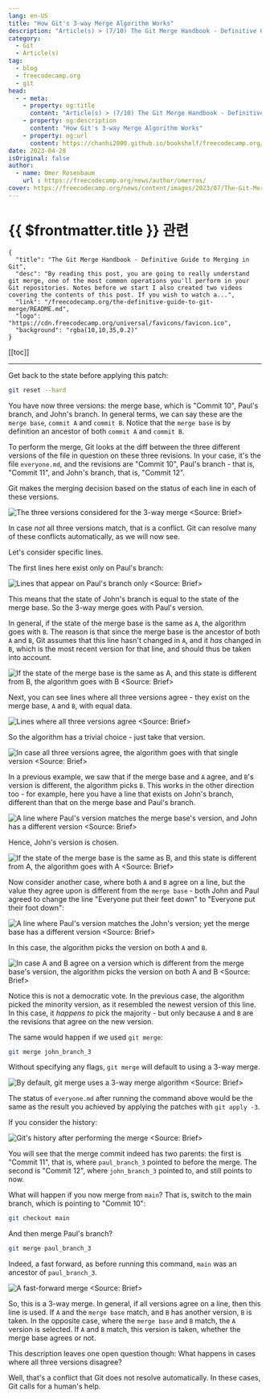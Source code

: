 ```yaml
---
lang: en-US
title: "How Git's 3-way Merge Algorithm Works"
description: "Article(s) > (7/10) The Git Merge Handbook - Definitive Guide to Merging in Git"
category:
  - Git
  - Article(s)
tag:
  - blog
  - freecodecamp.org
  - git
head:
  - - meta:
    - property: og:title
      content: "Article(s) > (7/10) The Git Merge Handbook - Definitive Guide to Merging in Git"
    - property: og:description
      content: "How Git's 3-way Merge Algorithm Works"
    - property: og:url
      content: https://chanhi2000.github.io/bookshelf/freecodecamp.org/the-definitive-guide-to-git-merge/how-gits-3-way-merge-algorithm-works.html
date: 2023-04-28
isOriginal: false
author:
  - name: Omer Rosenbaum
    url : https://freecodecamp.org/news/author/omerros/
cover: https://freecodecamp.org/news/content/images/2023/07/The-Git-Merge-Handbook-Book-Cover.png
---
```


# {{ $frontmatter.title }} 관련

```component VPCard
{
  "title": "The Git Merge Handbook - Definitive Guide to Merging in Git",
  "desc": "By reading this post, you are going to really understand git merge, one of the most common operations you'll perform in your Git repositories. Notes before we start I also created two videos covering the contents of this post. If you wish to watch a...",
  "link": "/freecodecamp.org/the-definitive-guide-to-git-merge/README.md",
  "logo": "https://cdn.freecodecamp.org/universal/favicons/favicon.ico",
  "background": "rgba(10,10,35,0.2)"
}
```

[[toc]]

---

<SiteInfo
  name="The Git Merge Handbook - Definitive Guide to Merging in Git"
  desc="By reading this post, you are going to really understand git merge, one of the most common operations you'll perform in your Git repositories. Notes before we start I also created two videos covering the contents of this post. If you wish to watch a..."
  url="https://freecodecamp.org/news/the-definitive-guide-to-git-merge#heading-how-gits-3-way-merge-algorithm-works"
  logo="https://cdn.freecodecamp.org/universal/favicons/favicon.ico"
  preview="https://freecodecamp.org/news/content/images/2023/07/The-Git-Merge-Handbook-Book-Cover.png"/>

Get back to the state before applying this patch:

```sh
git reset --hard
```

You have now three versions: the merge base, which is "Commit 10", Paul's branch, and John's branch. In general terms, we can say these are the `merge base`, `commit A` and `commit B`. Notice that the `merge base` is by definition an ancestor of both `commit A` and `commit B`.

To perform the merge, Git looks at the diff between the three different versions of the file in question on these three revisions. In your case, it's the file <FontIcon icon="fa-brands fa-markdown"/>`everyone.md`, and the revisions are "Commit 10", Paul's branch - that is, "Commit 11", and John's branch, that is, "Commit 12".

Git makes the merging decision based on the status of each line in each of these versions.

![The three versions considered for the 3-way merge<br/><Source: [<FontIcon icon="fa-brands fa-youtube"/>Brief](https://youtu.be/BCNZ5Uxctuk&t=561s)>](https://freecodecamp.org/news/content/images/2023/04/image-291.png)

In case *not* all three versions match, that is a conflict. Git can resolve many of these conflicts automatically, as we will now see.

Let's consider specific lines.

The first lines here exist only on Paul's branch:

![Lines that appear on Paul's branch only<br/><Source: [<FontIcon icon="fa-brands fa-youtube"/>Brief](https://youtu.be/BCNZ5Uxctuk&t=561s)>](https://freecodecamp.org/news/content/images/2023/04/image-292.png)

This means that the state of John's branch is equal to the state of the merge base. So the 3-way merge goes with Paul's version.

In general, if the state of the merge base is the same as `A`, the algorithm goes with `B`. The reason is that since the merge base is the ancestor of both `A` and `B`, Git assumes that this line hasn't changed in `A`, and it *has* changed in `B`, which is the most recent version for that line, and should thus be taken into account.

![If the state of the merge base is the same as `A`, and this state is different from `B`, the algorithm goes with `B`<br/><Source: [<FontIcon icon="fa-brands fa-youtube"/>Brief](https://youtu.be/BCNZ5Uxctuk&t=561s)>](https://freecodecamp.org/news/content/images/2023/04/image-353.png)

Next, you can see lines where all three versions agree - they exist on the merge base, `A` and `B`, with equal data.

![Lines where all three versions agree<br/><Source: [<FontIcon icon="fa-brands fa-youtube"/>Brief](https://youtu.be/BCNZ5Uxctuk&t=561s)>](https://freecodecamp.org/news/content/images/2023/04/image-294.png)

So the algorithm has a trivial choice - just take that version.

![In case all three versions agree, the algorithm goes with that single version<br/><Source: [<FontIcon icon="fa-brands fa-youtube"/>Brief](https://youtu.be/BCNZ5Uxctuk&t=561s)>](https://freecodecamp.org/news/content/images/2023/04/image-355.png)

In a previous example, we saw that if the merge base and `A` agree, and `B`'s version is different, the algorithm picks `B`. This works in the other direction too - for example, here you have a line that exists on John's branch, different than that on the merge base and Paul's branch.

![A line where Paul's version matches the merge base's version, and John has a different version<br/><Source: [<FontIcon icon="fa-brands fa-youtube"/>Brief](https://youtu.be/BCNZ5Uxctuk&t=561s)>](https://freecodecamp.org/news/content/images/2023/04/image-296.png)

Hence, John's version is chosen.

![If the state of the merge base is the same as `B`, and this state is different from `A`, the algorithm goes with `A`<br/><Source: [<FontIcon icon="fa-brands fa-youtube"/>Brief](https://youtu.be/BCNZ5Uxctuk&t=561s)>](https://freecodecamp.org/news/content/images/2023/04/image-354.png)

Now consider another case, where both `A` and `B` agree on a line, but the value they agree upon is different from the `merge base` - both John and Paul agreed to change the line "Everyone put their feet down" to "Everyone put their foot down":

![A line where Paul's version matches the John's version; yet the merge base has a different version<br/><Source: [<FontIcon icon="fa-brands fa-youtube"/>Brief](https://youtu.be/BCNZ5Uxctuk&t=561s)>](https://freecodecamp.org/news/content/images/2023/04/image-297.png)

In this case, the algorithm picks the version on both `A` and `B`.

![In case `A` and `B` agree on a version which is different from the merge base's version, the algorithm picks the version on both `A` and `B`<br/><Source: [<FontIcon icon="fa-brands fa-youtube"/>Brief](https://youtu.be/BCNZ5Uxctuk&t=561s)>](https://freecodecamp.org/news/content/images/2023/04/image-352.png)

Notice this is not a democratic vote. In the previous case, the algorithm picked the minority version, as it resembled the newest version of this line. In this case, it *happens to* pick the majority - but only because `A` and `B` are the revisions that agree on the new version.

The same would happen if we used `git merge`:

```sh
git merge john_branch_3
```

Without specifying any flags, `git merge` will default to using a 3-way merge.

![By default, `git merge` uses a 3-way merge algorithm<br/><Source: [<FontIcon icon="fa-brands fa-youtube"/>Brief](https://youtu.be/BCNZ5Uxctuk&t=561s)>](https://freecodecamp.org/news/content/images/2023/04/image-302.png)

The status of <FontIcon icon="fa-brands fa-markdown"/>`everyone.md` after running the command above would be the same as the result you achieved by applying the patches with `git apply -3`.

If you consider the history:

![Git's history after performing the merge<br/><Source: [<FontIcon icon="fa-brands fa-youtube"/>Brief](https://youtu.be/BCNZ5Uxctuk&t=561s)>](https://freecodecamp.org/news/content/images/2023/04/image-303.png)

You will see that the merge commit indeed has two parents: the first is "Commit 11", that is, where <FontIcon icon="fas fa-code-branch"/>`paul_branch_3` pointed to before the merge. The second is "Commit 12", where <FontIcon icon="fas fa-code-branch"/>`john_branch_3` pointed to, and still points to now.

What will happen if you now merge from <FontIcon icon="fas fa-code-branch"/>`main`? That is, switch to the main branch, which is pointing to "Commit 10":

```sh
git checkout main
```

And then merge Paul's branch?

```sh
git merge paul_branch_3
```

Indeed, a fast forward, as before running this command, <FontIcon icon="fas fa-code-branch"/>`main` was an ancestor of <FontIcon icon="fas fa-code-branch"/>`paul_branch_3`.

![A fast-forward merge<br/><Source: [<FontIcon icon="fa-brands fa-youtube"/>Brief](https://youtu.be/BCNZ5Uxctuk&t=561s)>](https://freecodecamp.org/news/content/images/2023/04/image-304.png)

So, this is a 3-way merge. In general, if all versions agree on a line, then this line is used. If `A` and the `merge base` match, and `B` has another version, `B` is taken. In the opposite case, where the `merge base` and `B` match, the `A` version is selected. If `A` and `B` match, this version is taken, whether the merge base agrees or not.

This description leaves one open question though: What happens in cases where all three versions disagree?

Well, that's a conflict that Git does not resolve automatically. In these cases, Git calls for a human's help.
